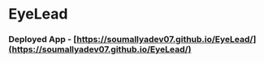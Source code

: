 # EyeLead
### Deployed App - [https://soumallyadev07.github.io/EyeLead/](https://soumallyadev07.github.io/EyeLead/)
